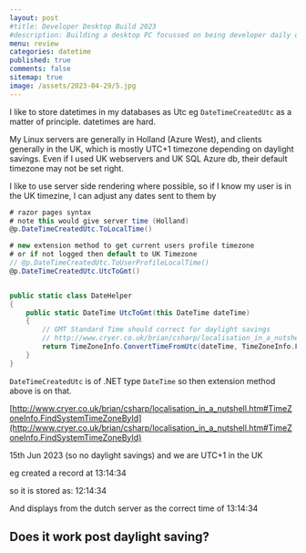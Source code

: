 ```yaml
---
layout: post
#title: Developer Desktop Build 2023
#description: Building a desktop PC focussed on being developer daily driver.
menu: review
categories: datetime
published: true 
comments: false     
sitemap: true
image: /assets/2023-04-29/5.jpg
---
```


<!-- [![alt text](/assets/2023-04-29/7.jpg "email"){:width="800px"}](/assets/2023-04-29/7.jpg) -->

I like to store datetimes in my databases as Utc eg `DateTimeCreatedUtc` as a matter of principle. datetimes are hard.

My Linux servers are generally in Holland (Azure West), and clients generally in the UK, which is mostly UTC+1 timezone depending on daylight savings. Even if I used UK webservers and UK SQL Azure db, their default timezone may not be set right.

I like to use server side rendering where possible, so if I know my user is in the UK timezine, I can adjust any dates sent to them by

```c#
# razor pages syntax
# note this would give server time (Holland)
@p.DateTimeCreatedUtc.ToLocalTime() 

# new extension method to get current users profile timezone
# or if not logged then default to UK Timezone
// @p.DateTimeCreatedUtc.ToUserProfileLocalTime() 
@p.DateTimeCreatedUtc.UtcToGmt() 


public static class DateHelper
{
    public static DateTime UtcToGmt(this DateTime dateTime)
    {
        // GMT Standard Time should correct for daylight savings
        // http://www.cryer.co.uk/brian/csharp/localisation_in_a_nutshell.htm#daylight_saving
        return TimeZoneInfo.ConvertTimeFromUtc(dateTime, TimeZoneInfo.FindSystemTimeZoneById("GMT Standard Time"));
    }
}
```

`DateTimeCreatedUtc` is of .NET type `DateTime` so then extension method above is on that.


[http://www.cryer.co.uk/brian/csharp/localisation_in_a_nutshell.htm#TimeZoneInfo.FindSystemTimeZoneById](http://www.cryer.co.uk/brian/csharp/localisation_in_a_nutshell.htm#TimeZoneInfo.FindSystemTimeZoneById)

15th Jun 2023 (so no daylight savings) and we are UTC+1 in the UK

eg created a record at 13:14:34

so it is stored as: 12:14:34

And displays from the dutch server as the correct time of 13:14:34

## Does it work post daylight saving?


